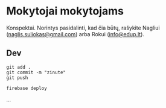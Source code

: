 # Mokytojai mokytojams

Konspektai. Norintys pasidalinti, kad čia būtų, rašykite Nagliui (naglis.suliokas@gmail.com) arba Rokui (info@edup.lt).

## Dev

```
git add .
git commit -m "zinute"
git push
```

```
firebase deploy
```
... 